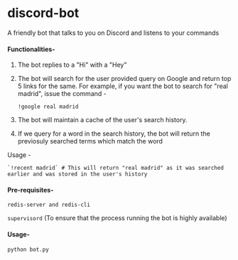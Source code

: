 # discord-bot
A friendly bot that talks to you on Discord and listens to your commands

#### Functionalities-
1. The bot replies to a "Hi" with a "Hey"
2. The bot will search for the user provided query on Google and return top 5 links for the same.
For example, if you want the bot to search for "real madrid", issue the command - 

    `!google real madrid`

3. The bot will maintain a cache of the user's search history.
4. If we query for a word in the search history, the bot will return the previosuly searched terms which match the word

Usage -

    `!recent madrid` # This will return "real madrid" as it was searched earlier and was stored in the user's history

#### Pre-requisites-
`redis-server and redis-cli`

`supervisord` (To ensure that the process running the bot is highly available)


#### Usage-

`python bot.py`